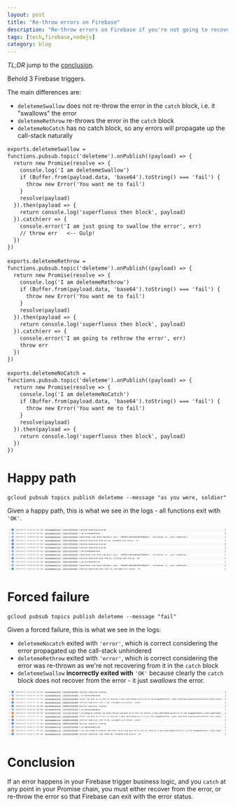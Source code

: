 ```yaml
---
layout: post
title: "Re-throw errors on Firebase"
description: "Re-throw errors on Firebase if you're not going to recover from them"
tags: [tech,firebase,nodejs]
category: blog
---
```


*TL;DR* jump to the [conclusion](#conclusion).

Behold 3 Firebase triggers.

The main differences are:

- `deletemeSwallow` does not re-throw the error in the `catch` block, i.e. it "swallows" the error
- `deletemeRethrow` re-throws the error in the `catch` block
- `deletemeNoCatch` has no catch block, so any errors will propagate up the call-stack naturally

```
exports.deletemeSwallow = functions.pubsub.topic('deleteme').onPublish((payload) => {
  return new Promise(resolve => {
    console.log('I am deletemeSwallow')
    if (Buffer.from(payload.data, 'base64').toString() === 'fail') {
      throw new Error('You want me to fail')
    }
    resolve(payload)
  }).then(payload => {
    return console.log('superfluous then block', payload)
  }).catch(err => {
    console.error('I am just going to swallow the error', err)
    // throw err   <-- Gulp!
  })
})

exports.deletemeRethrow = functions.pubsub.topic('deleteme').onPublish((payload) => {
  return new Promise(resolve => {
    console.log('I am deletemeRethrow')
    if (Buffer.from(payload.data, 'base64').toString() === 'fail') {
      throw new Error('You want me to fail')
    }
    resolve(payload)
  }).then(payload => {
    return console.log('superfluous then block', payload)
  }).catch(err => {
    console.error('I am going to rethrow the error', err)
    throw err
  })
})

exports.deletemeNoCatch = functions.pubsub.topic('deleteme').onPublish((payload) => {
  return new Promise(resolve => {
    console.log('I am deletemeNoCatch')
    if (Buffer.from(payload.data, 'base64').toString() === 'fail') {
      throw new Error('You want me to fail')
    }
    resolve(payload)
  }).then(payload => {
    return console.log('superfluous then block', payload)
  })
})
```

# Happy path

```
gcloud pubsub topics publish deleteme --message "as you were, soldier"
```

Given a happy path, this is what we see in the logs - all functions exit with `'OK'`.

[![success](/assets/posts/2018-06-27-rethrow-errors-on-firebase/success.png)](/assets/posts/2018-06-27-rethrow-errors-on-firebase/success.png)

# Forced failure

```
gcloud pubsub topics publish deleteme --message "fail"
```

Given a forced failure, this is what we see in the logs:

- `deletemeNocatch` exited with `'error'`, which is correct considering the error propagated up the call-stack unhindered
- `deletemeRethrow` exited with `'error'`, which is correct considering the error was re-thrown as we're not recovering from it in the `catch` block
- `deletemeSwallow` **incorrectly exited with** `'OK'` because clearly the `catch` block does not recover from the error - it just *swallows* the error.

[![forced failure](/assets/posts/2018-06-27-rethrow-errors-on-firebase/failure.png)](/assets/posts/2018-06-27-rethrow-errors-on-firebase/failure.png)

# Conclusion

If an error happens in your Firebase trigger business logic, and you `catch` at any point in your Promise chain, you must either recover from the error, or re-throw the error so that Firebase can exit with the error status.